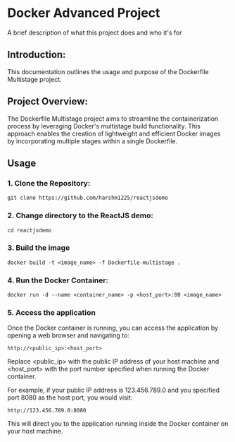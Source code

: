 
# Docker Advanced Project

A brief description of what this project does and who it's for

## Introduction:
This documentation outlines the usage and purpose of the Dockerfile Multistage project.

## Project Overview:
The Dockerfile Multistage project aims to streamline the containerization process by leveraging Docker's multistage build functionality. This approach enables the creation of lightweight and efficient Docker images by incorporating multiple stages within a single Dockerfile.

## Usage

### 1. Clone the Repository:

`git clone https://github.com/harshm1225/reactjsdemo`


### 2. Change directory to the ReactJS demo:

`cd reactjsdemo`

### 3. Build the image

`docker build -t <image_name> -f Dockerfile-multistage .`

### 4. Run the Docker Container:

`docker run -d --name <container_name> -p <host_port>:80 <image_name>`

### 5. Access the application

Once the Docker container is running, you can access the application by opening a web browser and navigating to:

`http://<public_ip>:<host_port>`

Replace <public_ip> with the public IP address of your host machine and <host_port> with the port number specified when running the Docker container.

For example, if your public IP address is 123.456.789.0 and you specified port 8080 as the host port, you would visit:

`http://123.456.789.0:8080`

This will direct you to the application running inside the Docker container on your host machine.


